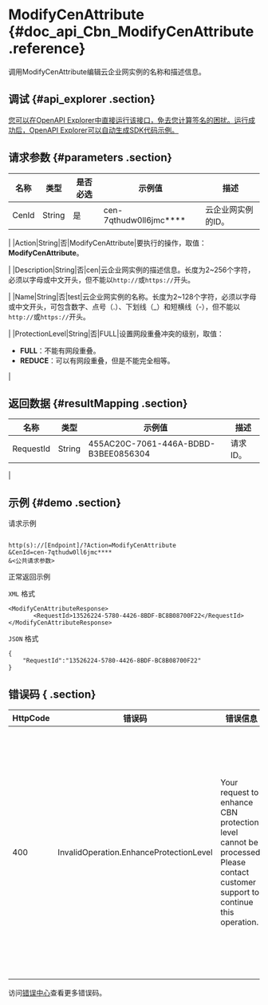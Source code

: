 # ModifyCenAttribute {#doc_api_Cbn_ModifyCenAttribute .reference}

调用ModifyCenAttribute编辑云企业网实例的名称和描述信息。

## 调试 {#api_explorer .section}

[您可以在OpenAPI Explorer中直接运行该接口，免去您计算签名的困扰。运行成功后，OpenAPI Explorer可以自动生成SDK代码示例。](https://api.aliyun.com/#product=Cbn&api=ModifyCenAttribute&type=RPC&version=2017-09-12)

## 请求参数 {#parameters .section}

|名称|类型|是否必选|示例值|描述|
|--|--|----|---|--|
|CenId|String|是|cen-7qthudw0ll6jmc\*\*\*\*|云企业网实例的ID。

 |
|Action|String|否|ModifyCenAttribute|要执行的操作，取值：**ModifyCenAttribute**。

 |
|Description|String|否|cen|云企业网实例的描述信息。长度为2~256个字符，必须以字母或中文开头，但不能以`http://`或`https://`开头。

 |
|Name|String|否|test|云企业网实例的名称。长度为2~128个字符，必须以字母或中文开头，可包含数字、点号（.）、下划线（\_）和短横线（-），但不能以`http://`或`https://`开头。

 |
|ProtectionLevel|String|否|FULL|设置网段重叠冲突的级别，取值：

 -   **FULL**：不能有网段重叠。
-   **REDUCE**：可以有网段重叠，但是不能完全相等。

 |

## 返回数据 {#resultMapping .section}

|名称|类型|示例值|描述|
|--|--|---|--|
|RequestId|String|455AC20C-7061-446A-BDBD-B3BEE0856304|请求ID。

 |

## 示例 {#demo .section}

请求示例

``` {#request_demo}

http(s)://[Endpoint]/?Action=ModifyCenAttribute
&CenId=cen-7qthudw0ll6jmc****
&<公共请求参数>

```

正常返回示例

`XML` 格式

``` {#xml_return_success_demo}
<ModifyCenAttributeResponse>
       <RequestId>13526224-5780-4426-8BDF-BC8B08700F22</RequestId>
</ModifyCenAttributeResponse>
```

`JSON` 格式

``` {#json_return_success_demo}
{
	"RequestId":"13526224-5780-4426-8BDF-BC8B08700F22"
}
```

## 错误码 { .section}

|HttpCode|错误码|错误信息|描述|
|--------|---|----|--|
|400|InvalidOperation.EnhanceProtectionLevel|Your request to enhance CBN protection level cannot be processed. Please contact customer support to continue this operation.|增强CBN的保护级别的操作不能处理，如果您强烈需要执行此操作，请联系客户支持服务。|

访问[错误中心](https://error-center.alibabacloud.com/status/product/Cbn)查看更多错误码。

